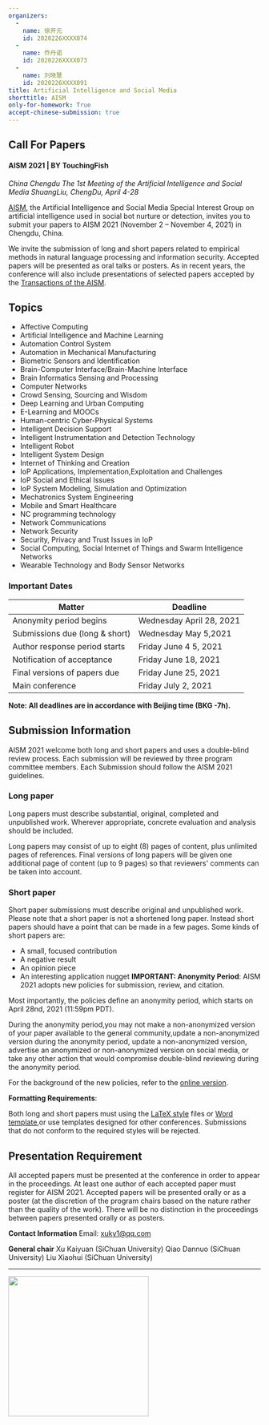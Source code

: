```yaml
---
organizers:
  -
    name: 徐开元
    id: 2020226XXXX074
  -
    name: 乔丹诺
    id: 2020226XXXX073
  -
    name: 刘晓慧
    id: 2020226XXXX091
title: Artificial Intelligence and Social Media
shorttitle: AISM
only-for-homework: True
accept-chinese-submission: true
---
```


## Call For Papers

#### AISM 2021 | BY TouchingFish
_China Chengdu_
_The 1st Meeting of the Artificial Intelligence and Social Media
ShuangLiu, ChengDu, April 4-28_

[AISM]('#'), the Artificial Intelligence and Social Media Special Interest Group on artificial intelligence used in social bot nurture or detection, invites you to submit your papers to AISM 2021 (November 2 – November 4, 2021) in Chengdu, China.

We invite the submission of long and short papers related to empirical methods in natural language processing and information security. Accepted papers will be presented as oral talks or posters. As in recent years, the conference will also include presentations of selected papers accepted by the [Transactions of the AISM]('#').


## Topics

+ Affective Computing
+ Artificial Intelligence and Machine Learning
+ Automation Control System
+ Automation in Mechanical Manufacturing
+ Biometric Sensors and Identification
+ Brain-Computer Interface/Brain-Machine Interface
+ Brain Informatics Sensing and Processing
+ Computer Networks
+ Crowd Sensing, Sourcing and Wisdom
+ Deep Learning and Urban Computing
+ E-Learning and MOOCs
+ Human-centric Cyber-Physical Systems
+ Intelligent Decision Support
+ Intelligent Instrumentation and Detection Technology
+ Intelligent Robot
+ Intelligent System Design
+ Internet of Thinking and Creation
+ IoP Applications, Implementation,Exploitation and Challenges
+ IoP Social and Ethical Issues
+ IoP System Modeling, Simulation and Optimization
+ Mechatronics System Engineering
+ Mobile and Smart Healthcare
+ NC programming technology
+ Network Communications
+ Network Security
+ Security, Privacy and Trust Issues in IoP
+ Social Computing, Social Internet of Things and Swarm Intelligence Networks
+ Wearable Technology and Body Sensor Networks


### Important Dates

| Matter | Deadline  |
|  ----  | ----  |
| Anonymity period begins	 | Wednesday April 28, 2021  |
| Submissions due (long & short)  | Wednesday	May 5,2021   |
| Author response period starts  | Friday	June 4 5, 2021  |
| Notification of acceptance  | Friday	June 18, 2021 |
| Final versions of papers due  | Friday	June 25, 2021 |
| Main conference |  Friday	July 2, 2021|

**Note: All deadlines are in accordance with Beijing time (BKG -7h).**

## Submission Information

AISM 2021 welcome both long and short papers and uses a double-blind review process. Each submission will be reviewed by three program committee members. Each Submission should follow the AISM 2021 guidelines.

### Long paper

Long papers must describe substantial, original, completed and unpublished work. Wherever appropriate, concrete evaluation and analysis should be included.

Long papers may consist of up to eight (8) pages of content, plus unlimited pages of references. Final versions of long papers will be given one additional page of content (up to 9 pages) so that reviewers' comments can be taken into account.

### Short paper

Short paper submissions must describe original and unpublished work. Please note that a short paper is not a shortened long paper. Instead short papers should have a point that can be made in a few pages. Some kinds of short papers are:

+ A small, focused contribution
+ A negative result
+ An opinion piece
+ An interesting application nugget
**IMPORTANT: Anonymity Period**:
AISM 2021 adopts new policies for submission, review, and citation.

Most importantly, the policies define an anonymity period, which starts on April 28nd, 2021 (11:59pm PDT).

During the anonymity period,you may not make a non-anonymized version of your paper available to the general community,update a non-anonymized version during the anonymity period, update a non-anonymized version, advertise an anonymized or non-anonymized version on social media, or take any other action that would compromise double-blind reviewing during the anonymity period.

For the background of the new policies, refer to the [online version](https://www.aclweb.org/portal/content/new-policies-submission-review-and-citation).

**Formatting Requirements**:

Both long and short papers must using the [LaTeX style](https://emnlp2018.org/downloads/emnlp18-latex.zip) files or [Word template](https://emnlp2018.org/downloads/emnlp18-word.zip),or use templates designed for other conferences. Submissions that do not conform to the required styles will be rejected.



## Presentation Requirement
All accepted papers must be presented at the conference in order to appear in the proceedings. At least one author of each accepted paper must register for AISM 2021. Accepted papers will be presented orally or as a poster (at the discretion of the program chairs based on the nature rather than the quality of the work). There will be no distinction in the proceedings between papers presented orally or as posters.

**Contact Information**
Email: xuky1@qq.com

**General chair**
Xu Kaiyuan (SiChuan University)
Qiao Dannuo (SiChuan University)
Liu Xiaohui (SiChuan University)


** **
<div align=left markdown=1>
	<img src="https://photo.weibo.com/1789124483/wbphotos/large/mid/4448291061908414/pid/6aa3df83gy1g9so9lwz3fj20zg0l9e83"/  height = '280'>
</div>
